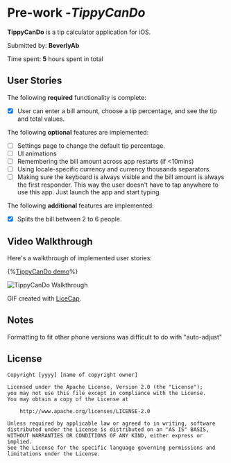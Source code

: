 # Pre-work -*TippyCanDo*

**TippyCanDo** is a tip calculator application for iOS.

Submitted by: **BeverlyAb**

Time spent: **5** hours spent in total

## User Stories

The following **required** functionality is complete:

* [x] User can enter a bill amount, choose a tip percentage, and see the tip and total values.

The following **optional** features are implemented:
* [ ] Settings page to change the default tip percentage.
* [ ] UI animations
* [ ] Remembering the bill amount across app restarts (if <10mins)
* [ ] Using locale-specific currency and currency thousands separators.
* [ ] Making sure the keyboard is always visible and the bill amount is always the first responder. This way the user doesn't have to tap anywhere to use this app. Just launch the app and start typing.

The following **additional** features are implemented:

- [x] Splits the bill between 2 to 6 people.

## Video Walkthrough 

Here's a walkthrough of implemented user stories:

{%[TippyCanDo demo](https://imgur.com/gallery/35H5HBb)%}

<img src='https://imgur.com/gallery/35H5HBb.gif' title='TippyCanDo Walkthrough' width='' alt='TippyCanDo Walkthrough' />

GIF created with [LiceCap](http://www.cockos.com/licecap/).

## Notes

Formatting to fit other phone versions was difficult to do with "auto-adjust"

## License

    Copyright [yyyy] [name of copyright owner]

    Licensed under the Apache License, Version 2.0 (the "License");
    you may not use this file except in compliance with the License.
    You may obtain a copy of the License at

        http://www.apache.org/licenses/LICENSE-2.0

    Unless required by applicable law or agreed to in writing, software
    distributed under the License is distributed on an "AS IS" BASIS,
    WITHOUT WARRANTIES OR CONDITIONS OF ANY KIND, either express or implied.
    See the License for the specific language governing permissions and
    limitations under the License.
